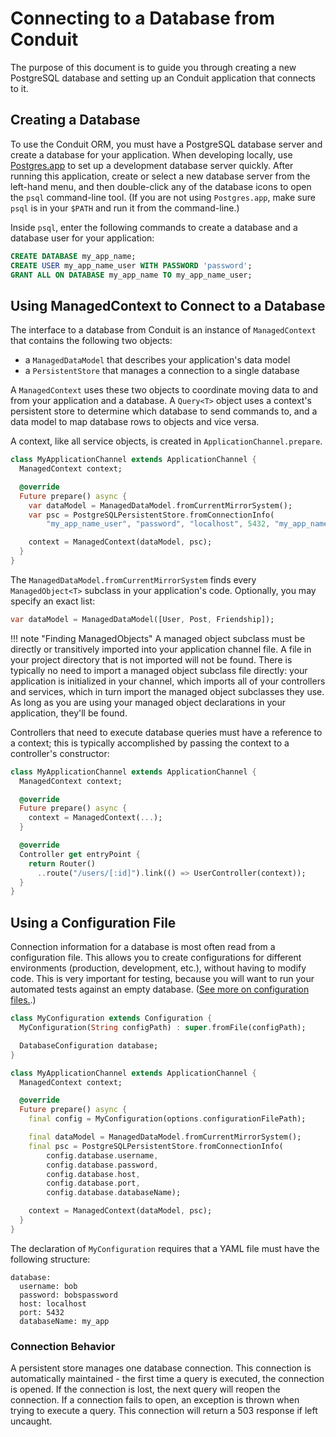 # Connecting to a Database from Conduit

The purpose of this document is to guide you through creating a new PostgreSQL database and setting up an Conduit application that connects to it.

## Creating a Database

To use the Conduit ORM, you must have a PostgreSQL database server and create a database for your application. When developing locally, use [Postgres.app](https://postgresapp.com) to set up a development database server quickly. After running this application, create or select a new database server from the left-hand menu, and then double-click any of the database icons to open the `psql` command-line tool. \(If you are not using `Postgres.app`, make sure `psql` is in your `$PATH` and run it from the command-line.\)

Inside `psql`, enter the following commands to create a database and a database user for your application:

```sql
CREATE DATABASE my_app_name;
CREATE USER my_app_name_user WITH PASSWORD 'password';
GRANT ALL ON DATABASE my_app_name TO my_app_name_user;
```

## Using ManagedContext to Connect to a Database

The interface to a database from Conduit is an instance of `ManagedContext` that contains the following two objects:

* a `ManagedDataModel` that describes your application's data model
* a `PersistentStore` that manages a connection to a single database

A `ManagedContext` uses these two objects to coordinate moving data to and from your application and a database. A `Query<T>` object uses a context's persistent store to determine which database to send commands to, and a data model to map database rows to objects and vice versa.

A context, like all service objects, is created in `ApplicationChannel.prepare`.

```dart
class MyApplicationChannel extends ApplicationChannel {
  ManagedContext context;

  @override
  Future prepare() async {
    var dataModel = ManagedDataModel.fromCurrentMirrorSystem();
    var psc = PostgreSQLPersistentStore.fromConnectionInfo(
        "my_app_name_user", "password", "localhost", 5432, "my_app_name");

    context = ManagedContext(dataModel, psc);
  }
}
```

The `ManagedDataModel.fromCurrentMirrorSystem` finds every `ManagedObject<T>` subclass in your application's code. Optionally, you may specify an exact list:

```dart
var dataModel = ManagedDataModel([User, Post, Friendship]);
```

!!! note "Finding ManagedObjects" A managed object subclass must be directly or transitively imported into your application channel file. A file in your project directory that is not imported will not be found. There is typically no need to import a managed object subclass file directly: your application is initialized in your channel, which imports all of your controllers and services, which in turn import the managed object subclasses they use. As long as you are using your managed object declarations in your application, they'll be found.

Controllers that need to execute database queries must have a reference to a context; this is typically accomplished by passing the context to a controller's constructor:

```dart
class MyApplicationChannel extends ApplicationChannel {
  ManagedContext context;

  @override
  Future prepare() async {
    context = ManagedContext(...);
  }

  @override
  Controller get entryPoint {
    return Router()
      ..route("/users/[:id]").link(() => UserController(context));
  }
}
```

## Using a Configuration File

Connection information for a database is most often read from a configuration file. This allows you to create configurations for different environments \(production, development, etc.\), without having to modify code. This is very important for testing, because you will want to run your automated tests against an empty database. \([See more on configuration files.](../application/configure.md).\)

```dart
class MyConfiguration extends Configuration {
  MyConfiguration(String configPath) : super.fromFile(configPath);

  DatabaseConfiguration database;
}

class MyApplicationChannel extends ApplicationChannel {
  ManagedContext context;

  @override
  Future prepare() async {
    final config = MyConfiguration(options.configurationFilePath);

    final dataModel = ManagedDataModel.fromCurrentMirrorSystem();
    final psc = PostgreSQLPersistentStore.fromConnectionInfo(
        config.database.username,
        config.database.password,
        config.database.host,
        config.database.port,
        config.database.databaseName);        

    context = ManagedContext(dataModel, psc);
  }
}
```

The declaration of `MyConfiguration` requires that a YAML file must have the following structure:

```text
database:
  username: bob
  password: bobspassword
  host: localhost
  port: 5432
  databaseName: my_app
```

### Connection Behavior

A persistent store manages one database connection. This connection is automatically maintained - the first time a query is executed, the connection is opened. If the connection is lost, the next query will reopen the connection. If a connection fails to open, an exception is thrown when trying to execute a query. This connection will return a 503 response if left uncaught.

